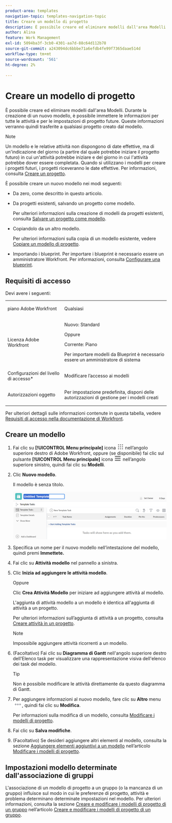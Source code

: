 ```yaml
---
product-area: templates
navigation-topic: templates-navigation-topic
title: Creare un modello di progetto
description: È possibile creare ed eliminare modelli dall'area Modelli. Durante la creazione di un nuovo modello, è possibile immettere le informazioni per tutte le attività e per le impostazioni di progetto future. Queste informazioni verranno quindi trasferite a qualsiasi progetto creato dal modello.
author: Alina
feature: Work Management
exl-id: 5094ba3f-3cb0-4301-aa7d-88c64d112b78
source-git-commit: a243094dc6bbbe71a6efdb4fe99f7365daae514d
workflow-type: tm+mt
source-wordcount: '561'
ht-degree: 2%

---
```


# Creare un modello di progetto

<!-- Audited: 1/2024 -->

È possibile creare ed eliminare modelli dall&#39;area Modelli. Durante la creazione di un nuovo modello, è possibile immettere le informazioni per tutte le attività e per le impostazioni di progetto future. Queste informazioni verranno quindi trasferite a qualsiasi progetto creato dal modello.

>[!NOTE]
>
>Un modello e le relative attività non dispongono di date effettive, ma di un&#39;indicazione del giorno (a partire dal quale potrebbe iniziare il progetto futuro) in cui un&#39;attività potrebbe iniziare e del giorno in cui l&#39;attività potrebbe dover essere completata. Quando si utilizzano i modelli per creare i progetti futuri, i progetti riceveranno le date effettive. Per informazioni, consulta [Creare un progetto](../create-projects/create-project.md).


È possibile creare un nuovo modello nei modi seguenti:

* Da zero, come descritto in questo articolo.
* Da progetti esistenti, salvando un progetto come modello.

  Per ulteriori informazioni sulla creazione di modelli da progetti esistenti, consulta [Salvare un progetto come modello](../../../manage-work/projects/manage-projects/save-project-as-template.md).

* Copiandolo da un altro modello.

  Per ulteriori informazioni sulla copia di un modello esistente, vedere [Copiare un modello di progetto](../../../manage-work/projects/create-and-manage-templates/copy-template.md).

* Importando i blueprint. Per importare i blueprint è necessario essere un amministratore Workfront. Per informazioni, consulta [Configurare una blueprint](../../../administration-and-setup/blueprints/configure-template-package.md).

## Requisiti di accesso

Devi avere i seguenti:

<table style="table-layout:auto"> 
 <col> 
 <col> 
 <tbody> 
  <tr> 
   <td role="rowheader">piano Adobe Workfront</td> 
   <td> <p>Qualsiasi</p> </td> 
  </tr> 
  <tr> 
   <td role="rowheader">Licenza Adobe Workfront</td> 
   <td> <p>Nuovo: Standard </p><p>Oppure </p><p>Corrente: Piano </p> <p data-mc-conditions="QuicksilverOrClassic.Quicksilver">Per importare modelli da Blueprint è necessario essere un amministratore di sistema</p> </td> 
  </tr> 
  <tr> 
   <td role="rowheader">Configurazioni del livello di accesso*</td> 
   <td> <p>Modificare l’accesso ai modelli</p> </td> 
  </tr> 
  <tr> 
   <td role="rowheader">Autorizzazioni oggetto</td> 
   <td> <p>Per impostazione predefinita, disponi delle autorizzazioni di gestione per i modelli creati</p>  </td> 
  </tr> 
 </tbody> 
</table>

Per ulteriori dettagli sulle informazioni contenute in questa tabella, vedere [Requisiti di accesso nella documentazione di Workfront](/help/quicksilver/administration-and-setup/add-users/access-levels-and-object-permissions/access-level-requirements-in-documentation.md).

## Creare un modello

1. Fai clic su **[!UICONTROL Menu principale]** icona ![Menu principale](/help/_includes/assets/main-menu-icon.png) nell’angolo superiore destro di Adobe Workfront, oppure (se disponibile) fai clic sul pulsante **[!UICONTROL Menu principale]** icona ![Menu principale](/help/_includes/assets/main-menu-icon-left-nav.png) nell’angolo superiore sinistro, quindi fai clic su **Modelli**.

1. Clic **Nuovo modello**.

   Il modello è senza titolo.

   ![Nuovo modello](assets/create-template-nwe-2022-350x102.png)

1. Specifica un nome per il nuovo modello nell’intestazione del modello, quindi premi **Immettete.**
1. Fai clic su **Attività modello** nel pannello a sinistra.
1. Clic **Inizia ad aggiungere le attività modello**.

   Oppure

   Clic **Crea Attività Modello** per iniziare ad aggiungere attività al modello.

   L&#39;aggiunta di attività modello a un modello è identica all&#39;aggiunta di attività a un progetto.

   Per ulteriori informazioni sull’aggiunta di attività a un progetto, consulta [Creare attività in un progetto](../../../manage-work/tasks/create-tasks/create-tasks-in-project.md).

   >[!NOTE]
   >
   >Impossibile aggiungere attività ricorrenti a un modello.

1. (Facoltativo) Fai clic su **Diagramma di Gantt** nell&#39;angolo superiore destro dell&#39;Elenco task per visualizzare una rappresentazione visiva dell&#39;elenco dei task del modello.

   >[!TIP]
   >
   >Non è possibile modificare le attività direttamente da questo diagramma di Gantt.

1. Per aggiungere informazioni al nuovo modello, fare clic su **Altro** menu ![](assets/more-icon.png), quindi fai clic su **Modifica**.

   Per informazioni sulla modifica di un modello, consulta [Modificare i modelli di progetto](../../../manage-work/projects/create-and-manage-templates/edit-templates.md).

1. Fai clic su **Salva modifiche**.
1. (Facoltativo) Se desideri aggiungere altri elementi al modello, consulta la sezione [Aggiungere elementi aggiuntivi a un modello](../../../manage-work/projects/create-and-manage-templates/edit-templates.md#add-additional-items-to-a-template) nell’articolo [Modificare i modelli di progetto](../../../manage-work/projects/create-and-manage-templates/edit-templates.md).

## Impostazioni modello determinate dall&#39;associazione di gruppi

L&#39;associazione di un modello di progetto a un gruppo (o la mancanza di un gruppo) influisce sul modo in cui le preferenze di progetto, attività e problema determinano determinate impostazioni nel modello. Per ulteriori informazioni, consulta la sezione [Creare e modificare i modelli di progetto di un gruppo](../../../administration-and-setup/manage-groups/work-with-group-objects/create-and-modify-a-groups-templates.md#create-and-modify-a-groups-project-templates) nell’articolo [Creare e modificare i modelli di progetto di un gruppo](../../../administration-and-setup/manage-groups/work-with-group-objects/create-and-modify-a-groups-templates.md).
